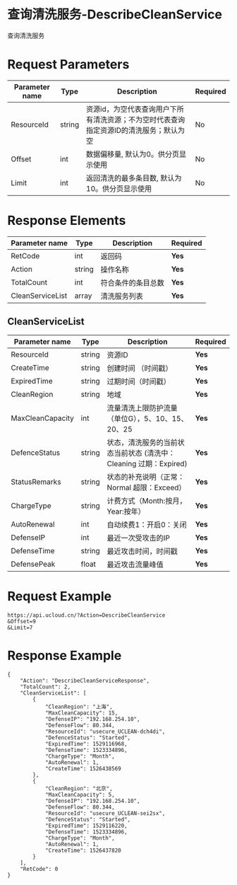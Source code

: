 # 查询清洗服务-DescribeCleanService

查询清洗服务

# Request Parameters
|Parameter name|Type|Description|Required|
|---|---|---|---|
|ResourceId|string|资源id，为空代表查询用户下所有清洗资源；不为空时代表查询指定资源ID的清洗服务；默认为空|No|
|Offset|int|数据偏移量, 默认为0。供分页显示使用|No|
|Limit|int|返回清洗的最多条目数, 默认为10。供分页显示使用|No|

# Response Elements
|Parameter name|Type|Description|Required|
|---|---|---|---|
|RetCode|int|返回码|**Yes**|
|Action|string|操作名称|**Yes**|
|TotalCount|int|符合条件的条目总数|**Yes**|
|CleanServiceList|array|清洗服务列表|**Yes**|

## CleanServiceList
|Parameter name|Type|Description|Required|
|---|---|---|---|
|ResourceId|string|资源ID|**Yes**|
|CreateTime|string|创建时间 （时间戳）|**Yes**|
|ExpiredTime|string|过期时间（时间戳）|**Yes**|
|CleanRegion|string|地域|**Yes**|
|MaxCleanCapacity|int|流量清洗上限防护流量（单位G），5、10、15、20、25|**Yes**|
|DefenceStatus|string|状态，清洗服务的当前状态当前状态 (清洗中：Cleaning  过期：Expired)|**Yes**|
|StatusRemarks|string|状态的补充说明（正常：Normal 超限：Exceed）|**Yes**|
|ChargeType|string|计费方式（Month:按月，Year:按年）|**Yes**|
|AutoRenewal|int|自动续费1：开启0：关闭|**Yes**|
|DefenseIP|int|最近一次受攻击的IP|**Yes**|
|DefenseTime|string|最近攻击时间，时间戳|**Yes**|
|DefensePeak|float|最近攻击流量峰值|**Yes**|

# Request Example
```
https://api.ucloud.cn/?Action=DescribeCleanService
&Offset=9
&Limit=7
```

# Response Example
```
{
    "Action": "DescribeCleanServiceResponse", 
    "TotalCount": 2, 
    "CleanServiceList": [
        {
            "CleanRegion": "上海", 
            "MaxCleanCapacity": 15, 
            "DefenseIP": "192.168.254.10", 
            "DefenseFlow": 80.344, 
            "ResourceId": "usecure_UCLEAN-dch4di", 
            "DefenceStatus": "Started", 
            "ExpiredTime": 1529116968, 
            "DefenseTime": 1523334896, 
            "ChargeType": "Month", 
            "AutoRenewal": 1, 
            "CreateTime": 1526438569
        }, 
        {
            "CleanRegion": "北京", 
            "MaxCleanCapacity": 5, 
            "DefenseIP": "192.168.254.10", 
            "DefenseFlow": 80.344, 
            "ResourceId": "usecure_UCLEAN-sei2sx", 
            "DefenceStatus": "Started", 
            "ExpiredTime": 1529116220, 
            "DefenseTime": 1523334896, 
            "ChargeType": "Month", 
            "AutoRenewal": 1, 
            "CreateTime": 1526437820
        }
    ], 
    "RetCode": 0
}
```

